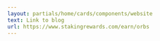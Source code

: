 ```yaml
---
layout: partials/home/cards/components/website
text: Link to blog
url: https://www.stakingrewards.com/earn/orbs
---
```

